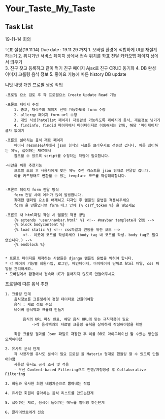 # Your_Taste_My_Taste

## Task List

19-11-14 회의

목표 설정(19.11.14) Due date : 19.11.29 까지
	1. 모바일 환경에 적합하게 UI를 재설계하는거
	2. 위치기반 서비스
		페이지 상에서 접속 위치를 좌표 전달
		카카오맵 페이지 상에서 띄우기		
	3. 친구 찾고 등록하고 같이 먹기
		친구 페이지
		Ajax로 친구 CRUD 동기화
	4. DB 완성
		이미지 크롤링
		음식 정보
	5. 좋아요 기능에 따른 history DB update
	

니맛 내맛 개인 프로필 생성 작업
	
	-프로필 요소 검토 후 각 프로필요소 Create Update Read 기능
	
	-프론트 페이지 수정
		1. 종교, 채식주의 페이지 선택 가능하도록 form 수정
		2. allergy 페이지 form url 수정
		3. 개인 식성(hatelist 페이지) 자동완성 가능하도록 페이지에 음식, 재료정보 넘기기
		4. findinfo, findid 페이지에서 마이페이지로 이동해서는 안됨, 해당 '마이페이지' 글자 없에기
		
	-프론트 싫어하는 음식 재료 페이지
		페이지 resonse단계에서 json 형식의 자료를 브라우저로 전송할 겁니다. 이를 싫어하는 메뉴, 싫어하는 재료에서
		참조할 수 있도록 script를 수정하는 작업이 필요합니다.
		
	-나만을 위한 추천기능
		프로필 조회 후 사용자에게 맞는 메뉴 추천 리스트를 json 형태로 전달할 겁니다.
		이를 카드형태로 변환할 수 있는 template 코드를 작성해야합니다.
		
	
	-프론트 페이지 form 전달 방식
		form 전달 시에 에러가 많이 발생합니다.
		최대한 렌더링 요소를 배제하고 디자인 후 템플릿 문법을 적용해주세요
		form 을 만들었다면 form 태그 안에 {% csrf_token %} 을 넣으세요	
		
	-프론트 새 html파일 작업 시 템플릿 적용 방법
		{% extends 'user/navbar.html' %} <!-- #navbar templete과 연동 -->
		{% block bodycontent %} 
		{% load static %} <!-- css파일과 연동을 위한 코드 -->
			<!-- 이곳에 코드를 작성하세요 (body tag 내 코드를 작성. body tag도 필요 없습니다.) -->
		{% endblock %}

	
	* 프론트 페이지를 제작하는 사람들은 django 템플릿 문법을 익혀야 합니다.		
	* 각 페이지 기능별 회원가입, 로그인, 메인페이지, 마이페이지 단위로 html 파일, css 파일을 관리하세요.
	* 모바일에서 환경에서 접속때 UI가 틀어지지 않도록 만들어주세요
	
프로필에 따른 음식 추천

	1. 크롤링 단계
		음식정보를 크롤링하여 정형 데이터로 만들어야함
		음식 : 재료 정보 수집
		네이버 음식백과 크롤러 만들기
		
			음식의 URL 파싱 완료, 해당 음식 URL에 맞는 규칙적용이 필요
				->각 음식백과의 자료별 크롤링 규칙을 상이하게 작성해야함을 확인
		
		최종 크롤링 결과를 Json 파일로 저장한 후 이를 DB로 마이그레이션 할 수있는 방안을 모색해야함
		
	2. 유사도 분석 단계
		각 사용자별 유사도 분석이 필요 프로필 을 Materix 형대로 핸들링 할 수 있도록 만들어야함
		사용할 유사도 공식 조사 및 적용
		- 우선 Content-based Filtering으로 진행/계정생성 후 Collaborative Filtering
		
	3. 회원과 유사한 회원 내림차순으로 뽑아내는 작업
	
	4. 유사한 회원이 좋아하는 음식 리스트를 만드는단계
	
	5. 싫어하는 재료, 음식이 들어가는 메뉴를 필터링 하는단계
	
	6. 클라이언트에게 전송
